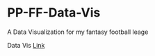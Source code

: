 # PP-FF-Data-Vis
A Data Visualization for my fantasy football leage

Data Vis [Link](https://efschwarzrock.github.io/PP-FF-Data-Vis/index.html)
